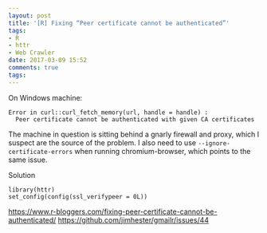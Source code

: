 ```yaml
---
layout: post
title: '[R] Fixing “Peer certificate cannot be authenticated”'
tags:
- R
- httr
- Web Crawler
date: 2017-03-09 15:52
comments: true
tags: 
---
```

On Windows machine:

```{r}
Error in curl::curl_fetch_memory(url, handle = handle) : 
  Peer certificate cannot be authenticated with given CA certificates
```
The machine in question is sitting behind a gnarly firewall and proxy, which I suspect are the source of the problem. I also need to use `--ignore-certificate-errors` when running chromium-browser, which points to the same issue.

Solution

```{r}
library(httr)
set_config(config(ssl_verifypeer = 0L))
```

https://www.r-bloggers.com/fixing-peer-certificate-cannot-be-authenticated/
https://github.com/jimhester/gmailr/issues/44
